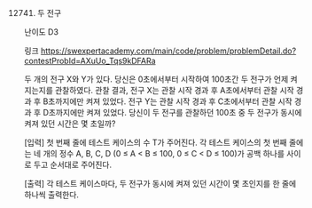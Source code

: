12741. 두 전구

난이도 D3

링크 https://swexpertacademy.com/main/code/problem/problemDetail.do?contestProbId=AXuUo_Tqs9kDFARa

두 개의 전구 X와 Y가 있다. 당신은 0초에서부터 시작하여 100초간 두 전구가 언제 켜지는지를 관찰하였다.
  관찰 결과, 전구 X는 관찰 시작 경과 후 A초에서부터 관찰 시작 경과 후 B초까지에만 켜져 있었다. 전구 Y는 관찰 시작 경과 후 C초에서부터 관찰 시작 경과 후 D초까지에만 켜져 있었다.
  당신이 두 전구를 관찰하던 100초 중 두 전구가 동시에 켜져 있던 시간은 몇 초일까?

[입력]
  첫 번째 줄에 테스트 케이스의 수 T가 주어진다.
  각 테스트 케이스의 첫 번째 줄에는 네 개의 정수 A, B, C, D (0 ≤ A < B ≤ 100, 0 ≤ C < D ≤ 100)가 공백 하나를 사이로 두고 순서대로 주어진다.

[출력]
  각 테스트 케이스마다, 두 전구가 동시에 켜져 있던 시간이 몇 초인지를 한 줄에 하나씩 출력한다.
